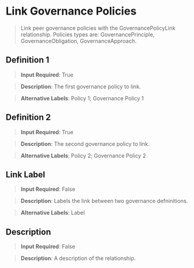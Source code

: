 # **Link Governance Policies**
>	Link peer governance policies with the GovernancePolicyLink relationship. Policies types are: GovernancePrinciple, GovernanceObligation, GovernanceApproach.

## **Definition 1**
>	**Input Required**: True

>	**Description**: The  first governance policy to link.

>	**Alternative Labels**: Policy 1; Governance Policy 1


## **Definition 2**
>	**Input Required**: True

>	**Description**: The  second governance policy to link.

>	**Alternative Labels**: Policy 2; Governance Policy 2


## **Link Label**
>	**Input Required**: False

>	**Description**: Labels the link between two governance defninitions.

>	**Alternative Labels**: Label


## **Description**
>	**Input Required**: False

>	**Description**: A description of the relationship.

